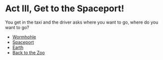 # Act III, Get to the Spaceport!

You get in the taxi and the driver asks where you want to go, where do
you want to go?

  * [Wormhohle](./4a.md)
  * [Spaceport](./4b.md)
  * [Earth](./4a.md)
  * [Back to the Zoo](../act2/start.md)
